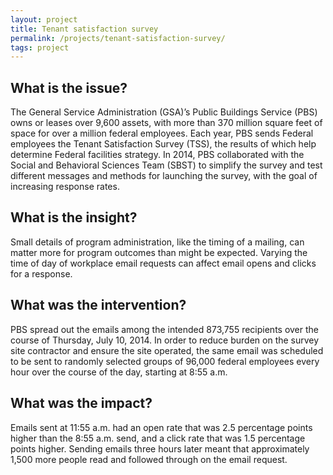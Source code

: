```yaml
---
layout: project
title: Tenant satisfaction survey
permalink: /projects/tenant-satisfaction-survey/
tags: project
---
```

## What is the issue?

The General Service Administration (GSA)’s Public Buildings Service (PBS) owns or leases over 9,600 assets, with more than 370 million square feet of space for over a million federal employees. Each year, PBS sends Federal employees the Tenant Satisfaction Survey (TSS), the results of which help determine Federal facilities strategy. In 2014, PBS collaborated with the Social and Behavioral Sciences Team (SBST) to simplify the survey and test different messages and methods for launching the survey, with the goal of increasing response rates.

## What is the insight?

Small details of program administration, like the timing of a mailing, can matter more for program outcomes than might be expected. Varying the time of day of workplace email requests can affect email opens and clicks for a response.

## What was the intervention?

PBS spread out the emails among the intended 873,755 recipients over the course of Thursday, July 10, 2014. In order to reduce burden on the survey site contractor and ensure the site operated, the same email was scheduled to be sent to randomly selected groups of 96,000 federal employees every hour over the course of the day, starting at 8:55 a.m.

## What was the impact?

Emails sent at 11:55 a.m. had an open rate that was 2.5 percentage points higher than the 8:55 a.m. send, and a click rate that was 1.5 percentage points higher. Sending emails three hours later meant that approximately 1,500 more people read and followed through on the email request.
